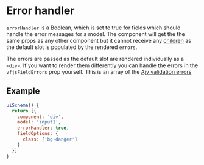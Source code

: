 # Error handler

`errorHandler` is a Boolean, which is set to true for fields which should handle the error messages for a model.
The component will get the the same props as any other component but it cannot receive any [children](children.md) as the default slot is populated by the rendered `errors`.

The errors are passed as the default slot are rendered individually as a `<div>`.
If you want to render them differently you can handle the errors in the `vfjsFieldErrors` prop yourself. This is an array of the [Ajv validation errors](https://github.com/epoberezkin/ajv#validation-errors)

## Example

```js
uiSchema() {
  return [{
    component: 'div',
    model: 'input1',
    errorHandler: true,
    fieldOptions: {
      class: ['bg-danger']
    }
  }]
}
```

